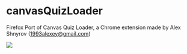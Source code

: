 # canvasQuizLoader
Firefox Port of Canvas Quiz Loader, a Chrome extension made by Alex Shnyrov (1993alexey@gmail.com)


<a href="https://addons.mozilla.org/en-US/firefox/addon/canvas-quiz-loader/" target="_blank"><img src="https://blog.mozilla.org/addons/files/2015/11/get-the-addon.png"></a>
